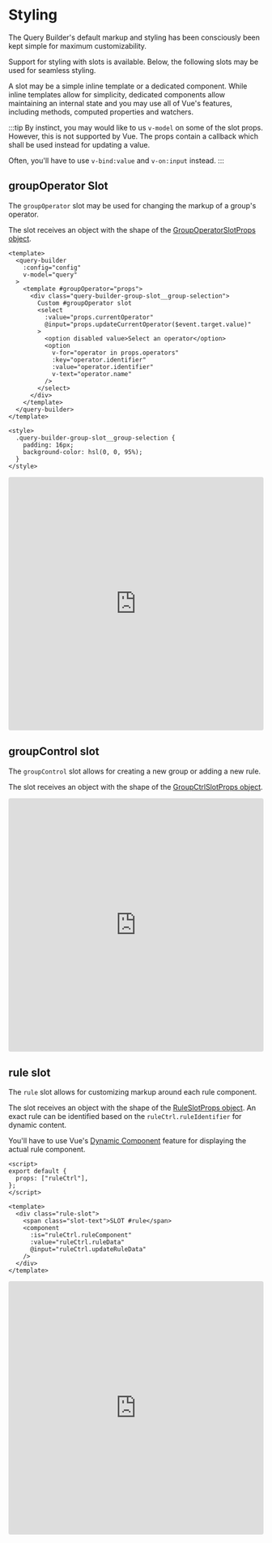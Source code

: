 # Styling

The Query Builder's default markup and styling has been consciously been kept simple for maximum
customizability.

Support for styling with slots is available. Below, the following slots may be used for seamless
styling.

A slot may be a simple inline template or a dedicated component. While inline templates allow for
simplicity, dedicated components allow maintaining an internal state and you may use all of Vue's
features, including methods, computed properties and watchers.

:::tip
By instinct, you may would like to us `v-model` on some of the slot props. However, this is not
supported by Vue. The props contain a callback which shall be used instead for updating a value.

Often, you'll have to use `v-bind:value` and `v-on:input` instead.
:::


## groupOperator Slot

The `groupOperator` slot may be used for changing the markup of a group's operator.

The slot receives an object with the shape of the [GroupOperatorSlotProps
object](https://github.com/rtucek/vue-query-builder/blob/master/types/index.d.ts#L34).

```vue
<template>
  <query-builder
    :config="config"
    v-model="query"
  >
    <template #groupOperator="props">
      <div class="query-builder-group-slot__group-selection">
        Custom #groupOperator slot
        <select
          :value="props.currentOperator"
          @input="props.updateCurrentOperator($event.target.value)"
        >
          <option disabled value>Select an operator</option>
          <option
            v-for="operator in props.operators"
            :key="operator.identifier"
            :value="operator.identifier"
            v-text="operator.name"
          />
        </select>
      </div>
    </template>
  </query-builder>
</template>

<style>
  .query-builder-group-slot__group-selection {
    padding: 16px;
    background-color: hsl(0, 0, 95%);
  }
</style>
```

<iframe
  src="https://codesandbox.io/embed/groupoperator-slot-21tkb?fontsize=14&hidenavigation=1&module=%2Fsrc%2FApp.vue&theme=dark"
  style="width:100%; height:500px; border:0; border-radius: 4px; overflow:hidden;"
  title="groupOperator Slot"
  allow="geolocation; microphone; camera; midi; vr; accelerometer; gyroscope; payment; ambient-light-sensor; encrypted-media; usb"
  sandbox="allow-modals allow-forms allow-popups allow-scripts allow-same-origin"
></iframe>


## groupControl slot

The `groupControl` slot allows for creating a new group or adding a new rule.

The slot receives an object with the shape of the [GroupCtrlSlotProps
object](https://github.com/rtucek/vue-query-builder/blob/master/types/index.d.ts#L40).

<iframe
  src="https://codesandbox.io/embed/groupcontrol-slot-8thx1?fontsize=14&hidenavigation=1&module=%2Fsrc%2FApp.vue&theme=dark"
  style="width:100%; height:500px; border:0; border-radius: 4px; overflow:hidden;"
  title="groupControl Slot"
  allow="geolocation; microphone; camera; midi; vr; accelerometer; gyroscope; payment; ambient-light-sensor; encrypted-media; usb"
  sandbox="allow-modals allow-forms allow-popups allow-scripts allow-same-origin"
 ></iframe>


## rule slot

The `rule` slot allows for customizing markup around each rule component.

The slot receives an object with the shape of the [RuleSlotProps
object](https://github.com/rtucek/vue-query-builder/blob/master/types/index.d.ts#L47).
An exact rule can be identified based on the `ruleCtrl.ruleIdentifier` for dynamic content.

You'll have to use Vue's [Dynamic
Component](https://vuejs.org/v2/guide/components.html#Dynamic-Components) feature for displaying the
actual rule component.

```vue{10-14}
<script>
export default {
  props: ["ruleCtrl"],
};
</script>

<template>
  <div class="rule-slot">
    <span class="slot-text">SLOT #rule</span>
    <component
      :is="ruleCtrl.ruleComponent"
      :value="ruleCtrl.ruleData"
      @input="ruleCtrl.updateRuleData"
    />
  </div>
</template>
```

<iframe
  src="https://codesandbox.io/embed/rule-slot-ty2qx?fontsize=14&hidenavigation=1&module=%2Fsrc%2FApp.vue&theme=dark"
  style="width:100%; height:500px; border:0; border-radius: 4px; overflow:hidden;"
  title="rule Slot"
  allow="geolocation; microphone; camera; midi; vr; accelerometer; gyroscope; payment; ambient-light-sensor; encrypted-media; usb"
  sandbox="allow-modals allow-forms allow-popups allow-scripts allow-same-origin"
></iframe>
